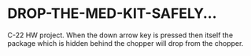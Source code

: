 # DROP-THE-MED-KIT-SAFELY...
C-22 HW project. When the down arrow key is pressed then itself the package which is hidden behind the chopper will drop from the chopper. 
